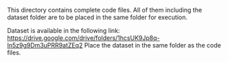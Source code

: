 This directory contains complete code files. All of them including the dataset folder are to be placed in the same folder for execution.

Dataset is available in the following link: https://drive.google.com/drive/folders/1hcsUK9Jp8q-In5z9g9Dm3uPRR9atZEq2
Place the dataset in the same folder as the code files.
